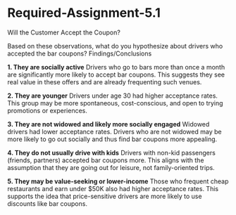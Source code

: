 # Required-Assignment-5.1
Will the Customer Accept the Coupon?

Based on these observations, what do you hypothesize about drivers who accepted the bar coupons?
Findings/Conclusions

**1. They are socially active**
Drivers who go to bars more than once a month are significantly more likely to accept bar coupons. This suggests they see real value in these offers and are already frequenting such venues.

**2. They are younger**
Drivers under age 30 had higher acceptance rates. This group may be more spontaneous, cost-conscious, and open to trying promotions or experiences.

**3. They are not widowed and likely more socially engaged**
Widowed drivers had lower acceptance rates. Drivers who are not widowed may be more likely to go out socially and thus find bar coupons more appealing.

**4. They do not usually drive with kids**
Drivers with non-kid passengers (friends, partners) accepted bar coupons more. This aligns with the assumption that they are going out for leisure, not family-oriented trips.

**5. They may be value-seeking or lower-income**
Those who frequent cheap restaurants and earn under $50K also had higher acceptance rates. This supports the idea that price-sensitive drivers are more likely to use discounts like bar coupons.
